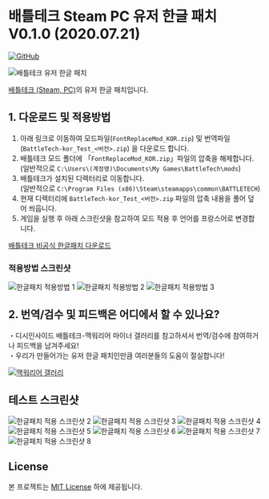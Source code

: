 # 배틀테크 Steam PC 유저 한글 패치 V0.1.0 (2020.07.21)
[![GitHub](https://img.shields.io/badge/License-MIT-yellow.svg)](https://github.com/TariTomo/BattleTech-Korean-Localization/blob/master/LICENSE)

![배틀테크 유저 한글 패치](./screenshot/3.png)

[배틀테크 (Steam, PC)](https://store.steampowered.com/app/637090/BATTLETECH/)의 유저 한글 패치입니다.<br>


## 1. 다운로드 및 적용방법

1. 아래 링크로 이동하여 모드파일(`FontReplaceMod_KOR.zip`) 및 번역파일(`BattleTech-kor_Test_<버전>.zip`) 을 다운로드 합니다.
2. 배틀테크 모드 폴더에 「`FontReplaceMod_KOR.zip`」파일의 압축을 해제합니다.<br>(일반적으로 `C:\Users\(계정명)\Documents\My Games\BattleTech\mods`)
2. 배틀테크가 설치된 디렉터리로 이동합니다.<br>(일반적으로 `C:\Program Files (x86)\Steam\steamapps\common\BATTLETECH`)
3. 현재 디렉터리에 `BattleTech-kor_Test_<버전>.zip` 파일의 압축 내용을 풀어 덮어 씌웁니다.
4. 게임을 실행 후 아래 스크린샷을 참고하여 모드 적용 후 언어를 프랑스어로 변경합니다.


[배틀테크 비공식 한글패치 다운로드](https://drive.google.com/drive/folders/1AAj6vKO8D8C2-hfrxVvLAusnGER5t_ij?usp=sharing)



### 적용방법 스크린샷
![한글패치 적용방법 1](./screenshot/1.png)
![한글패치 적용방법 2](./screenshot/2.png)
![한글패치 적용방법 3](./screenshot/3.png)


## 2. 번역/검수 및 피드백은 어디에서 할 수 있나요?
・디시인사이드 배틀테크-맥워리어 마이너 갤러리를 참고하셔서 번역/검수에 참여하거나 피드백을 남겨주세요!<br>
・우리가 만들어가는 유저 한글 패치인만큼 여러분들의 도움이 절실합니다!<br>

[![맥워리어 갤러리](./screenshot/dcgall.jpg)](https://gall.dcinside.com/mgallery/board/view/?id=mwo&no=1948&_rk=unp&page=1)


## 테스트 스크린샷
![한글패치 적용 스크린샷 2](./screenshot/test_V0.1.0/2.png)
![한글패치 적용 스크린샷 3](./screenshot/test_V0.1.0/3.png)
![한글패치 적용 스크린샷 4](./screenshot/test_V0.1.0/4.png)
![한글패치 적용 스크린샷 5](./screenshot/test_V0.1.0/5.png)
![한글패치 적용 스크린샷 6](./screenshot/test_V0.1.0/6.png)
![한글패치 적용 스크린샷 7](./screenshot/test_V0.1.0/7.png)
![한글패치 적용 스크린샷 8](./screenshot/test_V0.1.0/8.png)

## License

본 프로젝트는 [MIT License](./LICENSE) 하에 제공됩니다.
